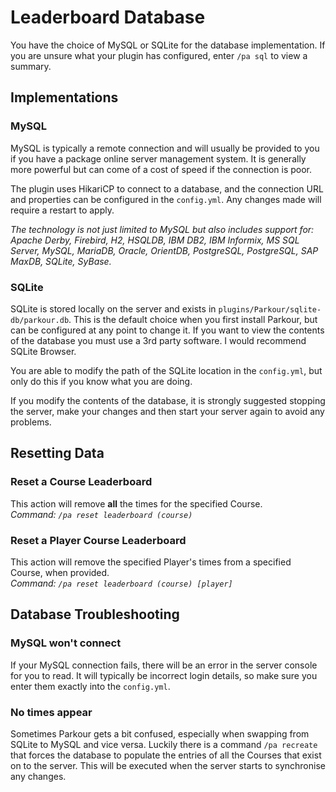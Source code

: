 Leaderboard Database
======

You have the choice of MySQL or SQLite for the database implementation. If you are unsure what your plugin has configured, enter `/pa sql` to view a summary.

## Implementations

### MySQL

MySQL is typically a remote connection and will usually be provided to you if you have a package online server management system. It is generally more powerful but can come of a cost of speed if the connection is poor.

The plugin uses HikariCP to connect to a database, and the connection URL and properties can be configured in the `config.yml`. Any changes made will require a restart to apply.

_The technology is not just limited to MySQL but also includes support for: Apache Derby, Firebird, H2, HSQLDB, IBM DB2, IBM Informix, MS SQL Server, MySQL, MariaDB, Oracle, OrientDB, PostgreSQL, PostgreSQL, SAP MaxDB, SQLite, SyBase._

### SQLite

SQLite is stored locally on the server and exists in `plugins/Parkour/sqlite-db/parkour.db`. This is the default choice when you first install Parkour, but can be configured at any point to change it. If you want to view the contents of the database you must use a 3rd party software. I would recommend SQLite Browser.

You are able to modify the path of the SQLite location in the `config.yml`, but only do this if you know what you are doing.

If you modify the contents of the database, it is strongly suggested stopping the server, make your changes and then start your server again to avoid any problems.

## Resetting Data

### Reset a Course Leaderboard

This action will remove **all** the times for the specified Course.  
_Command: `/pa reset leaderboard (course)`_

### Reset a Player Course Leaderboard

This action will remove the specified Player's times from a specified Course, when provided.  
_Command: `/pa reset leaderboard (course) [player]`_


## Database Troubleshooting

### MySQL won't connect

If your MySQL connection fails, there will be an error in the server console for you to read. It will typically be incorrect login details, so make sure you enter them exactly into the `config.yml`.

### No times appear

Sometimes Parkour gets a bit confused, especially when swapping from SQLite to MySQL and vice versa. Luckily there is a command `/pa recreate` that forces the database to populate the entries of all the Courses that exist on to the server. This will be executed when the server starts to synchronise any changes.
